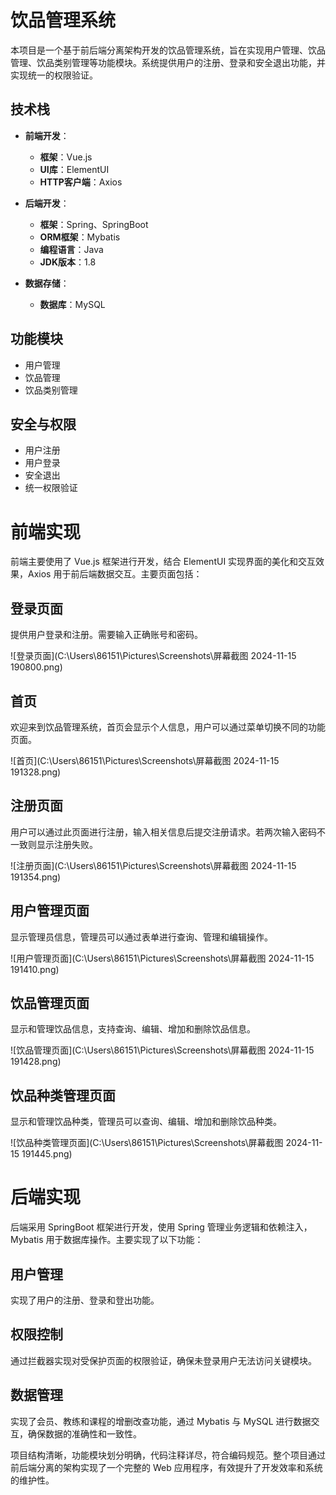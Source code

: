 # 饮品管理系统

本项目是一个基于前后端分离架构开发的饮品管理系统，旨在实现用户管理、饮品管理、饮品类别管理等功能模块。系统提供用户的注册、登录和安全退出功能，并实现统一的权限验证。

## 技术栈

- **前端开发**：
  - **框架**：Vue.js
  - **UI库**：ElementUI
  - **HTTP客户端**：Axios

- **后端开发**：
  - **框架**：Spring、SpringBoot
  - **ORM框架**：Mybatis
  - **编程语言**：Java
  - **JDK版本**：1.8

- **数据存储**：
  - **数据库**：MySQL

## 功能模块

- 用户管理
- 饮品管理
- 饮品类别管理

## 安全与权限

- 用户注册
- 用户登录
- 安全退出
- 统一权限验证
# 前端实现

前端主要使用了 Vue.js 框架进行开发，结合 ElementUI 实现界面的美化和交互效果，Axios 用于前后端数据交互。主要页面包括：

## 登录页面

提供用户登录和注册。需要输入正确账号和密码。

![登录页面](C:\Users\86151\Pictures\Screenshots\屏幕截图 2024-11-15 190800.png)  

## 首页

欢迎来到饮品管理系统，首页会显示个人信息，用户可以通过菜单切换不同的功能页面。

![首页](C:\Users\86151\Pictures\Screenshots\屏幕截图 2024-11-15 191328.png)  <!-- 替换为实际的首页图片链接 -->

## 注册页面

用户可以通过此页面进行注册，输入相关信息后提交注册请求。若两次输入密码不一致则显示注册失败。

![注册页面](C:\Users\86151\Pictures\Screenshots\屏幕截图 2024-11-15 191354.png)  <!-- 替换为实际的注册页面图片链接 -->

## 用户管理页面

显示管理员信息，管理员可以通过表单进行查询、管理和编辑操作。

![用户管理页面](C:\Users\86151\Pictures\Screenshots\屏幕截图 2024-11-15 191410.png)  <!-- 替换为实际的用户管理页面图片链接 -->

## 饮品管理页面

显示和管理饮品信息，支持查询、编辑、增加和删除饮品信息。

![饮品管理页面](C:\Users\86151\Pictures\Screenshots\屏幕截图 2024-11-15 191428.png)  <!-- 替换为实际的饮品管理页面图片链接 -->

## 饮品种类管理页面

显示和管理饮品种类，管理员可以查询、编辑、增加和删除饮品种类。

![饮品种类管理页面](C:\Users\86151\Pictures\Screenshots\屏幕截图 2024-11-15 191445.png)  <!-- 替换为实际的饮品种类管理页面图片链接 -->

# 后端实现

后端采用 SpringBoot 框架进行开发，使用 Spring 管理业务逻辑和依赖注入，Mybatis 用于数据库操作。主要实现了以下功能：

## 用户管理

实现了用户的注册、登录和登出功能。

## 权限控制

通过拦截器实现对受保护页面的权限验证，确保未登录用户无法访问关键模块。

## 数据管理

实现了会员、教练和课程的增删改查功能，通过 Mybatis 与 MySQL 进行数据交互，确保数据的准确性和一致性。

项目结构清晰，功能模块划分明确，代码注释详尽，符合编码规范。整个项目通过前后端分离的架构实现了一个完整的 Web 应用程序，有效提升了开发效率和系统的维护性。
